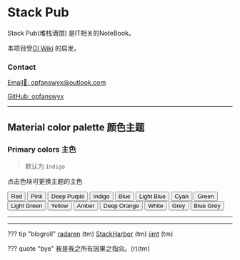 # Stack Pub
Stack Pub(堆栈酒馆) 是IT相关的NoteBook。

本项目受[OI Wiki](https://https://oi-wiki.org/) 的启发。
### Contact 

[Email📮: opfanswyx@outlook.com](opfanswyx@outlook.com)

[GitHub: opfanswyx](https://github.com/opfanswyx)

---

## Material color palette 颜色主题

### Primary colors 主色

> 默认为 `Indigo` 

点击色块可更换主题的主色

<div id="color-button">
<button data-md-color-primary="red">Red</button>
<button data-md-color-primary="pink">Pink</button>
<!--button data-md-color-primary="purple">Purple</button-->
<button data-md-color-primary="deep-purple">Deep Purple</button>
<button data-md-color-primary="indigo">Indigo</button>
<button data-md-color-primary="blue">Blue</button>
<button data-md-color-primary="light-blue">Light Blue</button>
<button data-md-color-primary="cyan">Cyan</button>
<!--button data-md-color-primary="teal">Teal</button-->
<button data-md-color-primary="green">Green</button>
<button data-md-color-primary="light-green">Light Green</button>
<!--button data-md-color-primary="lime">Lime</button-->
<button data-md-color-primary="yellow">Yellow</button>
<button data-md-color-primary="amber">Amber</button>
<!--button data-md-color-primary="orange">Orange</button-->
<button data-md-color-primary="deep-orange">Deep Orange</button>
<!--button data-md-color-primary="brown">Brown</button-->
<button data-md-color-primary="white">White</button>
<button data-md-color-primary="grey">Grey</button>
<button data-md-color-primary="blue-grey">Blue Grey</button>

</div>

<script>
  var buttons = document.querySelectorAll("button[data-md-color-primary]");
  Array.prototype.forEach.call(buttons, function(button) {
    button.addEventListener("click", function() {
      document.body.dataset.mdColorPrimary = this.dataset.mdColorPrimary;
      localStorage.setItem("data-md-color-primary",this.dataset.mdColorPrimary);
    })
  })
</script>
---


---   
??? tip "blogroll"
    [radaren](http://leidar.ren/) (tm) 
    [StackHarbor](https://sh.alynx.moe/) (tm) 
    [iimt](http://www.iimt.me/) (tm)

??? quote "bye"
    我是我之所有因果之指向。(r)(tm)